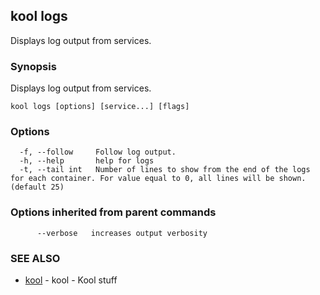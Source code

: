 ## kool logs

Displays log output from services.

### Synopsis

Displays log output from services.

```
kool logs [options] [service...] [flags]
```

### Options

```
  -f, --follow     Follow log output.
  -h, --help       help for logs
  -t, --tail int   Number of lines to show from the end of the logs for each container. For value equal to 0, all lines will be shown. (default 25)
```

### Options inherited from parent commands

```
      --verbose   increases output verbosity
```

### SEE ALSO

* [kool](kool.md)	 - kool - Kool stuff

